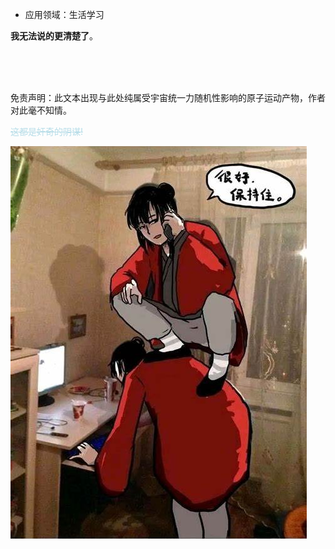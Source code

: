  - 应用领域：生活学习


**我无法说的更清楚了**。

<div><br><br><br></div>


免责声明：此文本出现与此处纯属受宇宙统一力随机性影响的原子运动产物，作者对此毫不知情。

<font color="#b7dde8">~~这都是奸奇的阴谋!~~</font>

<div>
    <img src="../../images/user-images/jizai.png">
</div>
